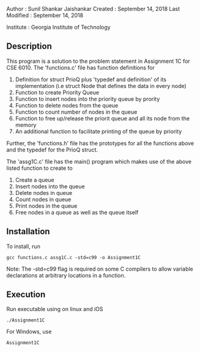 Author          : Sunil Shankar Jaishankar
Created         : September 14, 2018
Last Modified   : September 14, 2018

Institute       : Georgia Institute of Technology


Description
-------------

This program is a solution to the problem statement in Assignment 1C for CSE 6010. The 'functions.c' file has function definitions for
1. Definition for struct PrioQ plus 'typedef and definition' of its implementation (i.e struct Node that defines the data in every node)
2. Function to create Priority Queue
3. Function to insert nodes into the priority queue by prority
4. Function to delete nodes from the queue
5. Function to count number of nodes in the queue
6. Function to free up/release the priorit queue and all its node from the memory
7. An additional function to facilitate printing of the queue by priority

Further, the 'functions.h' file has the prototypes for all the functions above and the typedef for the PrioQ struct.

The 'assg1C.c' file has the main() program which makes use of the above listed function to create to
1. Create a queue
2. Insert nodes into the queue
3. Delete nodes in queue
4. Count nodes in queue
5. Print nodes in the queue
6. Free nodes in a queue as well as the queue itself


Installation
------------

To install, run

    gcc functions.c assg1C.c -std=c99 -o Assignment1C

Note: The -std=c99 flag is required on some C compilers
to allow variable declarations at arbitrary locations in
a function.

Execution
-----------

Run executable using on linux and iOS

    ./Assignment1C

For Windows, use

    Assignment1C


